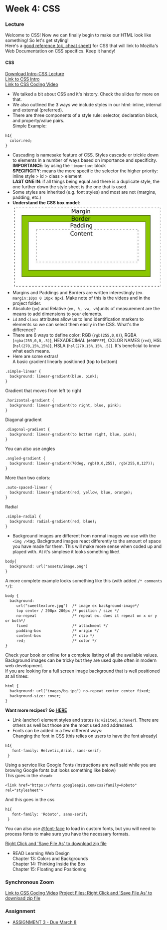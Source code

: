 # Week 4: CSS

### Lecture

Welcome to CSS! Now we can finally begin to make our HTML look like something! So let's get styling!\
Here's a [good reference (ok, cheat sheet)](https://adam-marsden.co.uk/css-cheat-sheet) for CSS that will link to Mozilla's Web Documentation on CSS specifics. Keep it handy!

#### CSS
[Download Intro-CSS Lecture](https://onetimeuser.github.io/intro-web-comp-principles/week-4/4.pdf)\
[Link to CSS Intro](https://nyu.zoom.us/rec/play/0H1DtEkk5ZXPiEhkhvGmpxRZ_LB55Nvq7n6F58pv3d_Ue3FuVQBMxLl5A_pp_832QtoAQ8c0k3Qvz9sx.JYLTmFMYRpD2SNQb)\
[Link to CSS Coding Video](https://nyu.zoom.us/rec/play/LCtZSyu0UYdyAH9xDXQ77oYnyqAvVgDf88F8ViV3mjzG_PqnypfOnQgSEDJDJVBOgFEmImDTJ7yJ_A0T.plBCRzqusZOrwFRE)

- We talked a bit about CSS and it's history. Check the slides for more on that.
- We also outlined the 3 ways we include styles in our html: inline, internal and external (preferred).
- There are three components of a style rule: selector, declaration block, and property/value pairs.\
Simple Example:
```
h1{
  color:red;
}
```
- Cascading is namesake feature of CSS. Styles cascade or trickle down to elements in a number of ways based on importance and specificity.\
**IMPORTANCE**: by using the `!important` block\
**SPECIFICITY**: means the more specific the selector the higher priority: inline style > id > class > element\
**LAST ONE IN**: if all things being equal and there is a duplicate style, the one further down the style sheet is the one that is used.
- Some styles are inherited (e.g. font styles) and most are not (margins, padding, etc.)
- **Understand the CSS box model**:
![Box Model](boxmodel.png "Box Model")
- Margins and Paddings and Borders are written interestingly (ex. `margin:10px 0 10px 9px`). Make note of this is the videos and in the project folder.
- Absolute (`px`) and Relative (`em, %, vw, vh`)units of measurement are the means to add dimensions to your elements.
- `id` and `class` attributes allow us to lend identification markers to elements so we can select them easily in the CSS. What's the difference?
- There are 6 ways to define color: RGB (`rgb(255,0,0)`), RGBA (`rgba(255,0,0,.5)`), HEXADECIMAL (`#00FFFF`), COLOR NAMES (`red`), HSL (`hsl(270,15%,15%)`), HSLA (`hsl(270,15%,15%,.5)`). It's beneficial to know what each means.
- Here are some extras!\
A basic gradient linearly positioned (top to bottom)
```
.simple-linear {
  background: linear-gradient(blue, pink);
}
```
Gradient that moves from left to right
```
.horizontal-gradient {
  background: linear-gradient(to right, blue, pink);
}
```
Diagonal gradient
```
.diagonal-gradient {
  background: linear-gradient(to bottom right, blue, pink);
}
```
You can also use angles
```
.angled-gradient {
  background: linear-gradient(70deg, rgb(0,0,255), rgb(255,0,127));
}
```
More than two colors:
```
.auto-spaced-linear {
  background: linear-gradient(red, yellow, blue, orange);
}
```
Radial
```
.simple-radial {
  background: radial-gradient(red, blue);
}
```
- Background images are different from normal images we use with the `<img />`tag. Background images react differently to the amount of space you have made for them. This will make more sense when coded up and played with. At it's simplese it looks something like:\
```
body{
  background: url("assets/image.png")
}
```
A more complete example looks something like this (with added `/* comments */`):
```
body {
  background:
     url("sweettexture.jpg")  /* image ex background-image*/
     top center / 200px 200px /* position / size */
     no-repeat                /* repeat ex. does it repeat on x or y or both*/
     fixed                    /* attachment */
     padding-box              /* origin */
     content-box              /* clip */
     red;                     /* color */
}
```
Check your book or online for a complete listing of all the available values. Background images can be tricky but they are used quite often in modern web development.\
If you are looking for a full screen image background that is well positioned at all times:
```
html {
  background: url("images/bg.jpg") no-repeat center center fixed;
  background-size: cover;
}
```
**Want more recipes? Go [HERE](https://cims.nyu.edu/~aston/backgrounds/)**
- Link (anchor) element styles and states (`a:visited`, `a:hover`). There are others as well but those are the most used and addressed.
- Fonts can be added in a few different ways:\
Changing the font in CSS (this relies on users to have the font already)
```
h1{
   font-family: Helvetic,Arial, sans-serif;
 }
```
Using a service like Google Fonts (instructions are well said while you are browing Google fonts but looks something like below)\
This goes in the `<head>`
```
<link href="https://fonts.googleapis.com/css?family=Roboto" rel="stylesheet">
```
And this goes in the css
```
h1{
   font-family: 'Roboto', sans-serif;
 }
```
You can also use [@font-face](https://developer.mozilla.org/en-US/docs/Web/CSS/@font-face) to load in custom fonts, but you will need to process fonts to make sure you have the necessary formats.


[Right Click and 'Save File As' to download zip file](https://onetimeuser.github.io/intro-web-comp-principles/week-4/Week4.zip)

- READ Learning Web Design\
    Chapter 13: Colors and Backgrounds\
    Chapter 14: Thinking Inside the Box\
    Chapter 15: Floating and Positioning

### Synchronous Zoom
[Link to CSS Coding Video](https://nyu.zoom.us/rec/play/l-CViSzdELi1kkDvwmAUWfB-47m57ia5pHP_xYucVUhsk5KneU121CbHwPr2yX7mk-kieh3eh2QpyiTJ.Mkk-vq11hv-8apoR)
[Project Files: Right Click and 'Save File As' to download zip file](https://onetimeuser.github.io/intro-web-comp-principles/week-4/Week-4-synchro-files.zip)


### Assignment
- [ASSIGNMENT 3 - Due March 8](/assignments/assignment-3/)
